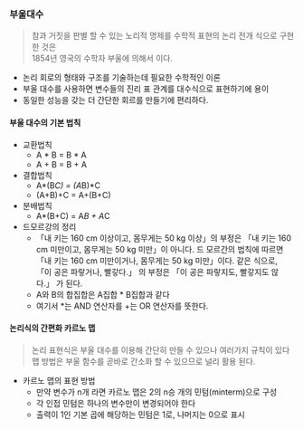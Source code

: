 ### 부울대수
> 참과 거짓을 판별 할 수 있는 노리적 명제를 수학적 표현의 논리 전개 식으로 구현한 것은   
> 1854년 영국의 수학자 부울에 의해서 이다.

* 논리 회로의 형태와 구조를 기술하는데 필요한 수학적인 이론
* 부울 대수를 사용하면 변수들의 진리 표 관계를 대수식으로 표현하기에 용이
* 동일한 성능을 갖는 더 간단한 회르를 만들기에 편리하다.

#### 부울 대수의 기본 법칙
* 교환법칙
    - A * B = B * A
    - A + B = B + A
* 결합법칙
    - A*(B*C) = (A*B)*C
    - (A+B)+C = A+(B+C)
* 분배법칙
    - A*(B+C) = A*B + A*C
* 드모르강의 정리
    - 「내 키는 160 cm 이상이고, 몸무게는 50 kg 이상」의 부정은 「내 키는 160 cm 미만이고,
      몸무게는 50 kg 미만」이 아니다. 드 모르간의 법칙에 따르면 「내 키는 160 cm 미만이거나,
      몸무게는 50 kg 미만」이다. 같은 식으로, 「이 공은 파랗거나, 빨갛다.」 의 부정은 
      「이 공은 파랗지도, 빨갛지도 않다.」 가 된다.
    - A와 B의 합집합은 A집합 * B집합과 같다
    - 여기서 *는 AND 연산자를 +는 OR 연산자를 뜻한다.
    
#### 논리식의 간편화 카르노 맵
> 논리 표현식은 부울 대수를 이용해 간단히 만들 수 있으나 여러가지 규칙이 있다   
> 맵 방법은 부울 함수를 곧바로 간소화 할 수 있으므로 널리 활용 된다.

* 카르노 맵의 표현 방법
    * 만약 변수가 n개 라면 카르노 맵은 2의 n승 개의 민텀(minterm)으로 구성
    * 각 인접 민텀은 하나의 변수만이 변경되어야 한다
    * 출력이 1인 기본 곱에 해당하는 민텀은 1로, 나머지는 0으로 표시
    